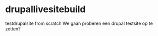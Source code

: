 # drupallivesitebuild
testdrupalsite from scratch
We gaan proberen een drupal testsite op te zetten?
